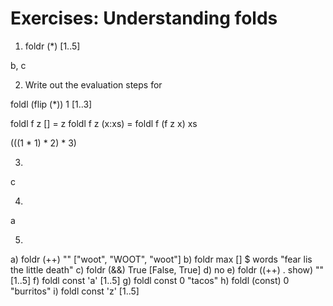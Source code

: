 # Exercises: Understanding folds

1. foldr (*) [1..5]


b, c

2. Write out the evaluation steps for

foldl (flip (*)) 1 [1..3]

foldl f z [] = z
foldl f z (x:xs) = foldl f (f z x) xs

(((1 * 1) * 2) * 3)

3. 

c

4. 

a


5. 

a) foldr (++) "" ["woot", "WOOT", "woot"]
b) foldr max [] $ words "fear lis the little death"
c) foldr (&&) True [False, True]
d) no
e) foldr ((++) . show) "" [1..5]
f) foldl const 'a' [1..5]
g) foldl const 0 "tacos"
h) foldl (const) 0 "burritos"
i) foldl const 'z' [1..5]
